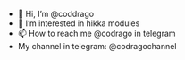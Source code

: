 - 👋 Hi, I’m @coddrago
- 👀 I’m interested in hikka modules
- 📫 How to reach me @codrago in telegram
- My channel in telegram: @codragochannel

<!---
coddrago/coddrago is a ✨ special ✨ repository because its `README.md` (this file) appears on your GitHub profile.
You can click the Preview link to take a look at your changes.
--->
